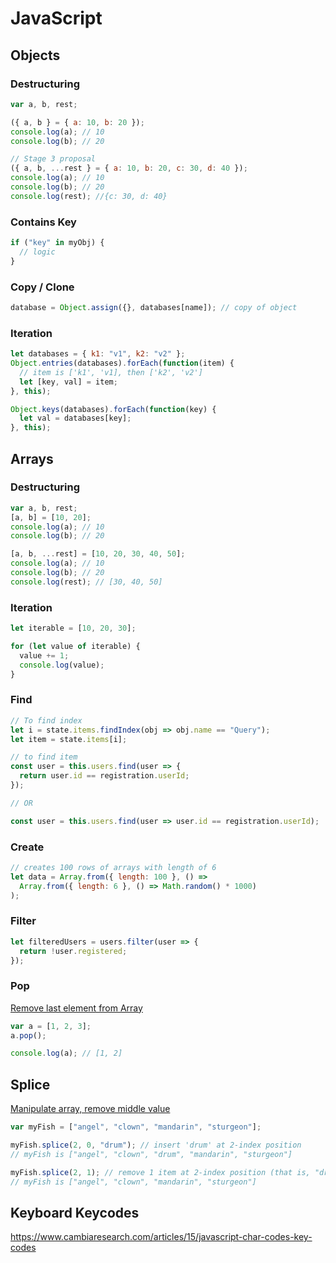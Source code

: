 # JavaScript

## Objects

### Destructuring

```javascript
var a, b, rest;

({ a, b } = { a: 10, b: 20 });
console.log(a); // 10
console.log(b); // 20

// Stage 3 proposal
({ a, b, ...rest } = { a: 10, b: 20, c: 30, d: 40 });
console.log(a); // 10
console.log(b); // 20
console.log(rest); //{c: 30, d: 40}
```

### Contains Key

```javascript
if ("key" in myObj) {
  // logic
}
```

### Copy / Clone

```javascript
database = Object.assign({}, databases[name]); // copy of object
```

### Iteration

```javascript
let databases = { k1: "v1", k2: "v2" };
Object.entries(databases).forEach(function(item) {
  // item is ['k1', 'v1], then ['k2', 'v2']
  let [key, val] = item;
}, this);

Object.keys(databases).forEach(function(key) {
  let val = databases[key];
}, this);
```

## Arrays

### Destructuring

```javascript
var a, b, rest;
[a, b] = [10, 20];
console.log(a); // 10
console.log(b); // 20

[a, b, ...rest] = [10, 20, 30, 40, 50];
console.log(a); // 10
console.log(b); // 20
console.log(rest); // [30, 40, 50]
```

### Iteration

```javascript
let iterable = [10, 20, 30];

for (let value of iterable) {
  value += 1;
  console.log(value);
}
```

### Find

```javascript
// To find index
let i = state.items.findIndex(obj => obj.name == "Query");
let item = state.items[i];
```

```javascript
// to find item
const user = this.users.find(user => {
  return user.id == registration.userId;
});

// OR

const user = this.users.find(user => user.id == registration.userId);
```

### Create

```javascript
// creates 100 rows of arrays with length of 6
let data = Array.from({ length: 100 }, () =>
  Array.from({ length: 6 }, () => Math.random() * 1000)
);
```

### Filter

```javascript
let filteredUsers = users.filter(user => {
  return !user.registered;
});
```

### Pop

[Remove last element from Array](https://developer.mozilla.org/en-US/docs/Web/JavaScript/Reference/Global_Objects/Array/pop)

```javascript
var a = [1, 2, 3];
a.pop();

console.log(a); // [1, 2]
```

## Splice

[Manipulate array, remove middle value](https://developer.mozilla.org/en-US/docs/Web/JavaScript/Reference/Global_Objects/Array/splice)

```javascript
var myFish = ["angel", "clown", "mandarin", "sturgeon"];

myFish.splice(2, 0, "drum"); // insert 'drum' at 2-index position
// myFish is ["angel", "clown", "drum", "mandarin", "sturgeon"]

myFish.splice(2, 1); // remove 1 item at 2-index position (that is, "drum")
// myFish is ["angel", "clown", "mandarin", "sturgeon"]
```

## Keyboard Keycodes

<https://www.cambiaresearch.com/articles/15/javascript-char-codes-key-codes>
